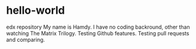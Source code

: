 # hello-world
edx repository
My name is Hamdy. I have no coding backround, other than watching The Matrix Trilogy.
Testing Github features. 
Testing pull requests and comparing. 
